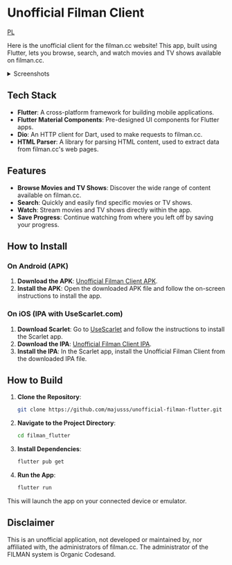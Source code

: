 # Unofficial Filman Client

[PL](https://github.com/majusss/unofficial-filman-flutter/blob/main/README_PL.md)

Here is the unofficial client for the filman.cc website! This app, built using Flutter, lets you browse, search, and watch movies and TV shows available on filman.cc.

<details>
 <summary>Screenshots</summary>
  
  ![Home Page](https://i.imgur.com/hD4gAN0.png "Home Page")
  ![Search](https://i.imgur.com/9QKYVPM.png "Search")
  ![Watch History](https://i.imgur.com/uvjI0ox.png "Watch History")
  ![Movie Details](https://i.imgur.com/NlVu21l.png "Movie Details")
  ![Episode List](https://i.imgur.com/n7leAiG.png "Episode List")
  ![Player](https://i.imgur.com/5EwrYAs.png "Player")
</details>

## Tech Stack

- **Flutter**: A cross-platform framework for building mobile applications.
- **Flutter Material Components**: Pre-designed UI components for Flutter apps.
- **Dio**: An HTTP client for Dart, used to make requests to filman.cc.
- **HTML Parser**: A library for parsing HTML content, used to extract data from filman.cc's web pages.

## Features

- **Browse Movies and TV Shows**: Discover the wide range of content available on filman.cc.
- **Search**: Quickly and easily find specific movies or TV shows.
- **Watch**: Stream movies and TV shows directly within the app.
- **Save Progress**: Continue watching from where you left off by saving your progress.

## How to Install

### On Android (APK)

1. **Download the APK**: [Unofficial Filman Client APK](https://github.com/majusss/unofficial-filman-flutter/releases).
2. **Install the APK**: Open the downloaded APK file and follow the on-screen instructions to install the app.

### On iOS (IPA with UseScarlet.com)

1. **Download Scarlet**: Go to [UseScarlet](https://usescarlet.com) and follow the instructions to install the Scarlet app.
2. **Download the IPA**: [Unofficial Filman Client IPA](https://github.com/majusss/unofficial-filman-flutter/releases).
3. **Install the IPA**: In the Scarlet app, install the Unofficial Filman Client from the downloaded IPA file.

## How to Build

1. **Clone the Repository**:

   ```bash
   git clone https://github.com/majusss/unofficial-filman-flutter.git filman_flutter
   ```

2. **Navigate to the Project Directory**:

   ```bash
   cd filman_flutter
   ```

3. **Install Dependencies**:

   ```bash
   flutter pub get
   ```

4. **Run the App**:

   ```bash
   flutter run
   ```

This will launch the app on your connected device or emulator.

## Disclaimer

This is an unofficial application, not developed or maintained by, nor affiliated with, the administrators of filman.cc. The administrator of the FILMAN system is Organic Codesand.
